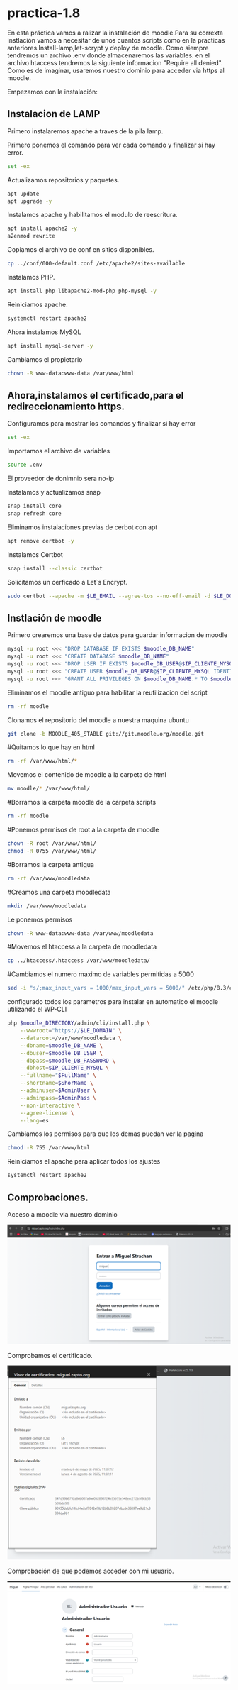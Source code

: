 # practica-1.8

En esta práctica vamos a ralizar la instalación de moodle.Para su correxta instlación vamos a necesitar de unos cuantos scripts como en la practicas anteriores.Install-lamp,let-scrypt y deploy de moodle.
Como siempre tendremos un archivo .env donde almacenaremos las variables.
en el archivo htaccess tendremos la siguiente informacion "Require all denied".
Como es de imaginar, usaremos nuestro dominio para acceder via https al moodle.

Empezamos con la instalación:
## Instalacion de LAMP

Primero instalaremos apache a traves de la pila lamp.

Primero ponemos el comando para ver cada comando y finalizar si hay error.
```bash
set -ex
```

Actualizamos repositorios y paquetes.
```bash
apt update
apt upgrade -y
```

Instalamos apache y habilitamos el modulo de reescritura.
```bash
apt install apache2 -y
a2enmod rewrite
```

Copiamos el archivo de conf en sitios disponibles.
```bash
cp ../conf/000-default.conf /etc/apache2/sites-available
```
Instalamos PHP.
```bash
apt install php libapache2-mod-php php-mysql -y
```
Reiniciamos apache.
```bash
systemctl restart apache2
```
Ahora instalamos MySQL
```bash
apt install mysql-server -y
```

Cambiamos el propietario
```bash
chown -R www-data:www-data /var/www/html
```

## Ahora,instalamos el certificado,para el redireccionamiento https.

Configuramos para mostrar los comandos y finalizar si hay error
```bash
set -ex
```
Importamos el archivo de variables
```bash
source .env
```
El proveedor de donimnio sera no-ip

Instalamos y actualizamos snap
```bash
snap install core
snap refresh core
```
Eliminamos instalaciones previas de cerbot con apt

```bash
apt remove certbot -y
```
Instalamos Certbot
```bash
snap install --classic certbot
```
Solicitamos un cerficado a Let`s Encrypt.

```bash
sudo certbot --apache -m $LE_EMAIL --agree-tos --no-eff-email -d $LE_DOMAIN --non-interactive
```

## Instlación de moodle

Primero crearemos una base de datos para guardar informacion de moodle

```bash
mysql -u root <<< "DROP DATABASE IF EXISTS $moodle_DB_NAME"
mysql -u root <<< "CREATE DATABASE $moodle_DB_NAME"
mysql -u root <<< "DROP USER IF EXISTS $moodle_DB_USER@$IP_CLIENTE_MYSQL"
mysql -u root <<< "CREATE USER $moodle_DB_USER@$IP_CLIENTE_MYSQL IDENTIFIED BY '$moodle_DB_PASSWORD'"
mysql -u root <<< "GRANT ALL PRIVILEGES ON $moodle_DB_NAME.* TO $moodle_DB_USER@$IP_CLIENTE_MYSQL"
```

Eliminamos el moodle antiguo para habilitar la reutilizacion del script

```bash
rm -rf moodle
```
Clonamos el repositorio del moodle a nuestra maquina ubuntu
```bash
git clone -b MOODLE_405_STABLE git://git.moodle.org/moodle.git
```

#Quitamos lo que hay en html

```bash
rm -rf /var/www/html/*
```

Movemos el contenido de moodle a la carpeta de html

```bash
mv moodle/* /var/www/html/
```

#Borramos la carpeta moodle de la carpeta scripts

```bash
rm -rf moodle
```

#Ponemos permisos de root a la carpeta de moodle

```bash
chown -R root /var/www/html/
chmod -R 0755 /var/www/html/
```

#Borramos la carpeta antigua

```bash
rm -rf /var/www/moodledata
```

#Creamos una carpeta moodledata

```bash
mkdir /var/www/moodledata
```

Le ponemos permisos

```bash
chown -R www-data:www-data /var/www/moodledata
```

#Movemos el htaccess a la carpeta de moodledata

```bash
cp ../htaccess/.htaccess /var/www/moodledata/
```

#Cambiamos el numero maximo de variables permitidas a 5000

```bash
sed -i "s/;max_input_vars = 1000/max_input_vars = 5000/" /etc/php/8.3/cli/php.ini
```

configurado todos los parametros para instalar en automatico el moodle utilizando el WP-CLI
```bash
php $moodle_DIRECTORY/admin/cli/install.php \
    --wwwroot="https://$LE_DOMAIN" \
    --dataroot=/var/www/moodledata \
    --dbname=$moodle_DB_NAME \
    --dbuser=$moodle_DB_USER \
    --dbpass=$moodle_DB_PASSWORD \
    --dbhost=$IP_CLIENTE_MYSQL \
    --fullname="$FullName" \
    --shortname=$ShorName \
    --adminuser=$AdminUser \
    --adminpass=$AdminPass \
    --non-interactive \
    --agree-license \
    --lang=es
```

Cambiamos los permisos  para que los demas puedan ver la pagina

```bash
chmod -R 755 /var/www/html
 ```
Reiniciamos el apache para aplicar todos los ajustes
```bash
systemctl restart apache2
```
## Comprobaciones.
Acceso a moodle via nuestro dominio

![Texto alternativo](imagenes/111.png)


Comprobamos el certificado.

![Texto alternativo](imagenes/222.png)


Comprobación de que podemos acceder con mi usuario.

![Texto alternativo](imagenes/333.png)